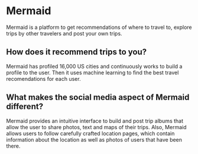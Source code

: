 # Mermaid
Mermaid is a platform to get recommendations of where to travel to, explore trips by other travelers and post your own trips.

## How does it recommend trips to you?

Mermaid has profiled 16,000 US cities and continuously works to build a profile to the user. Then it uses machine learning to find the best travel recomendations for each user.

## What makes the social media aspect of Mermaid different?

Mermaid provides an intuitive interface to build and post trip albums that allow the user to share photos, text and maps of their trips. Also, Mermaid allows users to follow carefully crafted location pages, which contain information about the location as well as photos of users that have been there.
